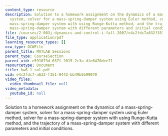 ```yaml
---
content_type: resource
description: Solution to a homework assignment on the dynamics of a mass-spring-damper
  system, solver for a mass-spring-damper system using Euler method, solver for a
  mass-spring-damper system with using Runge-Kutta method, and the trajectory of a
  mass-spring-damper system with different parameters and initial conditions.
file: /courses/2-003j-dynamics-and-control-i-fall-2007/e4c2fdc7a632f3510442bb49b5b99070_hw6_1_sol.pdf
file_type: application/pdf
learning_resource_types: []
ocw_type: OCWFile
parent_title: MATLAB Sessions
parent_type: CourseSection
parent_uid: e591073d-637f-2015-2c3a-dfe6470dee71
resourcetype: Document
title: hw6_1_sol.pdf
uid: e4c2fdc7-a632-f351-0442-bb49b5b99070
video_files:
  video_thumbnail_file: null
video_metadata:
  youtube_id: null
---
```

Solution to a homework assignment on the dynamics of a mass-spring-damper system, solver for a mass-spring-damper system using Euler method, solver for a mass-spring-damper system with using Runge-Kutta method, and the trajectory of a mass-spring-damper system with different parameters and initial conditions.

